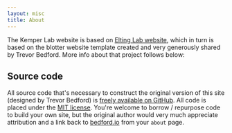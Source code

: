 ```yaml
---
layout: misc
title: About
---
```


The Kemper Lab website is based on [Elting Lab website](http://www.physics.ncsu.edu/eltinglab/), which in turn is based on the blotter website template created and very generously shared by Trevor Bedford. More info about that project follows below:

## Source code

All source code that's necessary to construct the original version of this site (designed by Trevor Bedford) is [freely available on GitHub](https://github.com/blab/blotter).  All code is placed under the [MIT license](https://github.com/blab/blotter#license). You're welcome to borrow / repurpose code to build your own site, but the original author would very much appreciate attribution and a link back to [bedford.io](http://bedford.io) from your `about` page.

